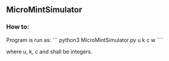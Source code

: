 ## MicroMintSimulator

### How to:
Program is run as:
´´´
python3 MicroMintSimulator.py u k c w
´´´´

where u, k, c and shall be integers. 